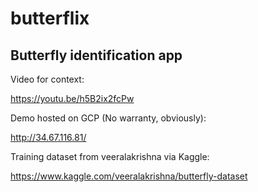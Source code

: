 # butterflix

## Butterfly identification app

Video for context:

https://youtu.be/h5B2ix2fcPw

Demo hosted on GCP (No warranty, obviously):

http://34.67.116.81/


Training dataset from veeralakrishna via Kaggle:

https://www.kaggle.com/veeralakrishna/butterfly-dataset
